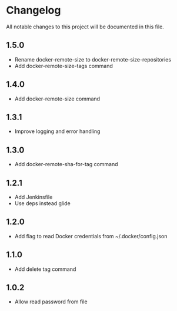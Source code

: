 # Changelog

All notable changes to this project will be documented in this file.

## 1.5.0

- Rename docker-remote-size to docker-remote-size-repositories
- Add docker-remote-size-tags command

## 1.4.0

- Add docker-remote-size command

## 1.3.1

- Improve logging and error handling

## 1.3.0

- Add docker-remote-sha-for-tag command

## 1.2.1

- Add Jenkinsfile
- Use deps instead glide

## 1.2.0

- Add flag to read Docker credentials from ~/.docker/config.json

## 1.1.0

- Add delete tag command

## 1.0.2

- Allow read password from file
